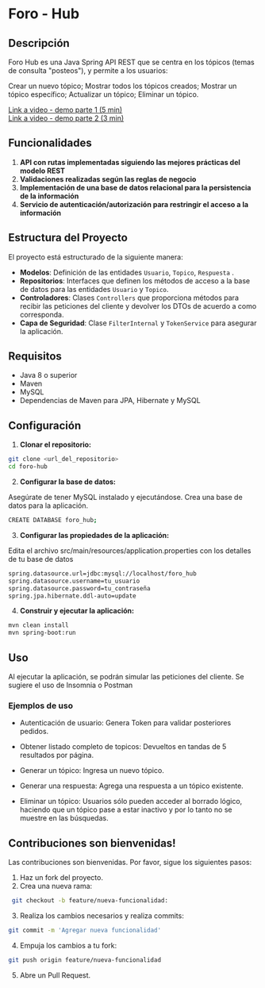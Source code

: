 # Foro - Hub

## Descripción

Foro Hub es una Java Spring API REST que se centra en los tópicos (temas de consulta "posteos"), y permite a los usuarios:

Crear un nuevo tópico;
Mostrar todos los tópicos creados;
Mostrar un tópico específico;
Actualizar un tópico;
Eliminar un tópico.

[Link a video - demo parte 1 (5 min)](https://www.loom.com/share/eec277002ab24233876cefae0c5a0e64?sid=78514b57-42c2-4c90-a7fd-e69750382e58)  
[Link a video - demo parte 2 (3 min)](https://www.loom.com/share/ecac073256644d36b4812d6268e58731?sid=594a1a70-8242-4f8a-8d43-6e34d6a5eefa)

## Funcionalidades

1. **API con rutas implementadas siguiendo las mejores prácticas del modelo REST**
2. **Validaciones realizadas según las reglas de negocio**
3. **Implementación de una base de datos relacional para la persistencia de la información**
4. **Servicio de autenticación/autorización para restringir el acceso a la información**


## Estructura del Proyecto

El proyecto está estructurado de la siguiente manera:

- **Modelos**: Definición de las entidades `Usuario`, `Topico`, `Respuesta` .
- **Repositorios**: Interfaces que definen los métodos de acceso a la base de datos para las entidades `Usuario` y `Topico`.
- **Controladores**: Clases `Controllers` que proporciona métodos para recibir las peticiones del cliente y devolver los DTOs de acuerdo a como corresponda.
- **Capa de Seguridad**: Clase `FilterInternal` y `TokenService` para asegurar la aplicación.

## Requisitos

- Java 8 o superior
- Maven
- MySQL
- Dependencias de Maven para JPA, Hibernate y MySQL

## Configuración

1. **Clonar el repositorio:**

```bash
git clone <url_del_repositorio>
cd foro-hub
```

2. **Configurar la base de datos:**

Asegúrate de tener MySQL instalado y ejecutándose. Crea una base de datos para la aplicación.

```bash
CREATE DATABASE foro_hub;
```

3. **Configurar las propiedades de la aplicación:**

Edita el archivo src/main/resources/application.properties con los detalles de tu base de datos

```bash
spring.datasource.url=jdbc:mysql://localhost/foro_hub
spring.datasource.username=tu_usuario
spring.datasource.password=tu_contraseña
spring.jpa.hibernate.ddl-auto=update
```

4. **Construir y ejecutar la aplicación:**

```bash
mvn clean install
mvn spring-boot:run
```

## Uso

Al ejecutar la aplicación, se podrán simular las peticiones del cliente. Se sugiere el uso de Insomnia o Postman


### Ejemplos de uso

- Autenticación de usuario:
Genera Token para validar posteriores pedidos.

- Obtener listado completo de topicos:
Devueltos en tandas de 5 resultados por página.

- Generar un tópico:
Ingresa un nuevo tópico.

- Generar una respuesta:
Agrega una respuesta a un tópico existente.

- Eliminar un tópico:
Usuarios sólo pueden acceder al borrado lógico, haciendo que un tópico pase a estar inactivo y por lo tanto no se muestre en las búsquedas.


## Contribuciones son bienvenidas!

Las contribuciones son bienvenidas. Por favor, sigue los siguientes pasos:

1. Haz un fork del proyecto.
2. Crea una nueva rama:
```bash
 git checkout -b feature/nueva-funcionalidad:
```
3. Realiza los cambios necesarios y realiza commits:
```bash
git commit -m 'Agregar nueva funcionalidad'
```
4. Empuja los cambios a tu fork:
```bash
git push origin feature/nueva-funcionalidad
```
5. Abre un Pull Request.
